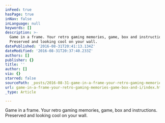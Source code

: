 ```yaml
---
inFeed: true
hasPage: true
inNav: false
inLanguage: null
keywords: []
description: >-
  Game in a frame. Your retro gaming memories, game, box and instructions.
  Preserved and looking cool on your wall.
datePublished: '2016-08-31T20:41:13.134Z'
dateModified: '2016-08-31T20:37:40.233Z'
authors: []
publisher: {}
title: ''
author: []
via: {}
starred: false
sourcePath: _posts/2016-08-31-game-in-a-frame-your-retro-gaming-memories-game-box-and-i.md
url: game-in-a-frame-your-retro-gaming-memories-game-box-and-i/index.html
_type: Article

---
```

Game in a frame. Your retro gaming memories, game, box and instructions. Preserved and looking cool on your wall.